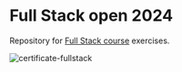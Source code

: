 # Full Stack open 2024

Repository for [Full Stack course](https://fullstackopen.com/en/) exercises.

![certificate-fullstack](https://studies.cs.helsinki.fi/stats/api/certificate/fullstackopen/en/9195e60f56323100420e8571cfd5251a)
